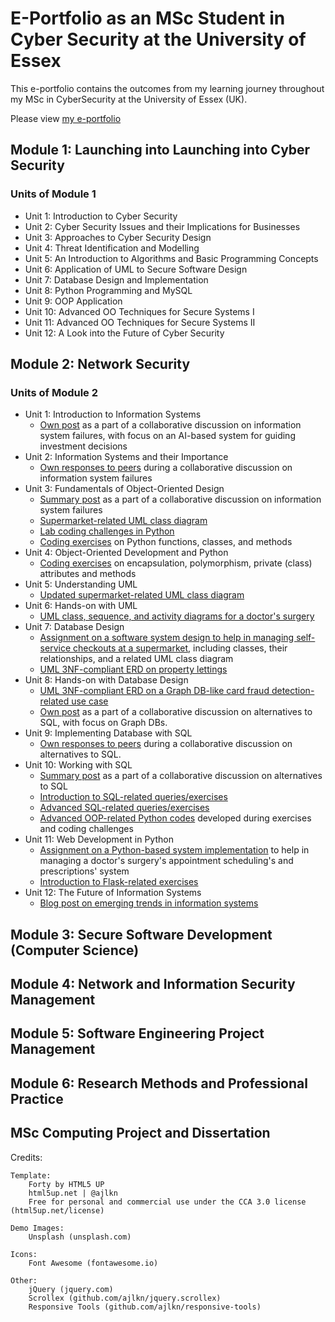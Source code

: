 # E-Portfolio as an MSc Student in Cyber Security at the University of Essex

This e-portfolio contains the outcomes from my learning journey throughout my MSc in CyberSecurity at the University of Essex (UK).
 
Please view [my e-portfolio](https://posifo1.github.io/e_portfolio/)


## Module 1: Launching into Launching into Cyber Security
### Units of Module 1
* Unit 1: Introduction to Cyber Security
* Unit 2: Cyber Security Issues and their Implications for Businesses
* Unit 3: Approaches to Cyber Security Design
* Unit 4: Threat Identification and Modelling
* Unit 5: An Introduction to Algorithms and Basic Programming Concepts
* Unit 6: Application of UML to Secure Software Design
* Unit 7: Database Design and Implementation
* Unit 8: Python Programming and MySQL
* Unit 9: OOP Application	
* Unit 10: Advanced OO Techniques for Secure Systems I
* Unit 11: Advanced OO Techniques for Secure Systems II
* Unit 12: A Look into the Future of Cyber Security

## Module 2: Network Security
### Units of Module 2
* Unit 1: Introduction to Information Systems
	- [Own post](https://github.com/marianne-manaog/oois-python-sql-uml/blob/main/src/unit_1_exercises/Information_system_failure_collaborative_discussion_unit_1.docx) as a part of a collaborative discussion on information system failures, with focus on an AI-based system for guiding investment decisions
* Unit 2: Information Systems and their Importance
	- [Own responses to peers](https://github.com/marianne-manaog/oois-python-sql-uml/blob/main/src/unit_2_exercises/Peer%20responses%20to%20collaborative%20discussion%20on%20Information%20Systems%20Failures.docx) during a collaborative discussion on information system failures
* Unit 3: Fundamentals of Object-Oriented Design
	- [Summary post](https://github.com/marianne-manaog/oois-python-sql-uml/blob/main/src/unit_3_exercises/summary_post/Summary_post_on_information_systems_failures.docx) as a part of a collaborative discussion on information system failures
	- [Supermarket-related UML class diagram](https://github.com/marianne-manaog/oois-python-sql-uml/tree/main/src/unit_3_exercises/uml_class_diagram)
	- [Lab coding challenges in Python](https://github.com/marianne-manaog/oois-python-sql-uml/tree/main/src/unit_3_exercises/lab_challenges)
	- [Coding exercises](https://github.com/marianne-manaog/oois-python-sql-uml/tree/main/src/unit_3_exercises) on Python functions, classes, and methods
* Unit 4: Object-Oriented Development and Python
	- [Coding exercises](https://github.com/marianne-manaog/oois-python-sql-uml/tree/main/src/unit_4_exercises) on encapsulation, polymorphism, private (class) attributes and methods
* Unit 5: Understanding UML
	- [Updated supermarket-related UML class diagram](https://github.com/marianne-manaog/oois-python-sql-uml/tree/main/src/unit_5_exercises)
* Unit 6: Hands-on with UML
	- [UML class, sequence, and activity diagrams for a doctor's surgery](https://github.com/marianne-manaog/oois-python-sql-uml/tree/main/src/unit_6_exercises)
* Unit 7: Database Design
	- [Assignment on a software system design to help in managing self-service checkouts at a supermarket](https://github.com/marianne-manaog/oois_system_design), including classes, their relationships, and a related UML class diagram
	- [UML 3NF-compliant ERD on property lettings](https://github.com/marianne-manaog/oois-python-sql-uml/tree/main/src/unit_7_exercises)
* Unit 8: Hands-on with Database Design
	- [UML 3NF-compliant ERD on a Graph DB-like card fraud detection-related use case](https://github.com/marianne-manaog/oois-python-sql-uml/blob/main/src/unit_8_exercises/unit_8_uml_erd_3nf_graph_db_card_fraud_detection.png)
	- [Own post](https://github.com/marianne-manaog/oois-python-sql-uml/blob/main/src/unit_8_exercises/Alternatives_to_SQL_collaborative_discussion.docx) as a part of a collaborative discussion on alternatives to SQL, with focus on Graph DBs.
* Unit 9: Implementing Database with SQL
	- [Own responses to peers](https://github.com/marianne-manaog/oois-python-sql-uml/blob/main/src/unit_9_exercises/Peer%20responses%20to%20collaborative%20discussion%20on%20Alternatives%20to%20SQL.docx) during a collaborative discussion on alternatives to SQL.
* Unit 10: Working with SQL
	- [Summary post](https://github.com/marianne-manaog/oois-python-sql-uml/blob/main/src/unit_10_exercises/Summary_post_unit_10_alternatives_to_SQL.docx) as a part of a collaborative discussion on alternatives to SQL
	- [Introduction to SQL-related queries/exercises](https://github.com/marianne-manaog/oois-python-sql-uml/tree/main/src/unit_10_exercises/intro_to_sql)
	- [Advanced SQL-related queries/exercises](https://github.com/marianne-manaog/oois-python-sql-uml/tree/main/src/unit_10_exercises/advanced_sql)
	- [Advanced OOP-related Python codes](https://github.com/marianne-manaog/oois-python-sql-uml/tree/main/src/unit_10_exercises/advanced_oop) developed during exercises and coding challenges
* Unit 11: Web Development in Python
	- [Assignment on a Python-based system implementation](https://github.com/marianne-manaog/oois_system_implementation) to help in managing a doctor's surgery's appointment scheduling's and prescriptions' system
	- [Introduction to Flask-related exercises](https://github.com/marianne-manaog/oois-python-sql-uml/tree/main/src/unit_11_exercises)
* Unit 12: The Future of Information Systems
	- [Blog post on emerging trends in information systems](https://github.com/marianne-manaog/oois-python-sql-uml/blob/main/src/unit_12_exercises/Blog_post_on_emerging_trends_in_information_systems_unit_12.docx)

## Module 3: Secure Software Development (Computer Science)


## Module 4: Network and Information Security Management


## Module 5: Software Engineering Project Management


## Module 6: Research Methods and Professional Practice


## MSc Computing Project and Dissertation


Credits:

	Template:
		Forty by HTML5 UP
		html5up.net | @ajlkn
		Free for personal and commercial use under the CCA 3.0 license (html5up.net/license)

	Demo Images:
		Unsplash (unsplash.com)

	Icons:
		Font Awesome (fontawesome.io)

	Other:
		jQuery (jquery.com)
		Scrollex (github.com/ajlkn/jquery.scrollex)
		Responsive Tools (github.com/ajlkn/responsive-tools)

